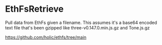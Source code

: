 # EthFsRetrieve
Pull data from EthFs given a filename. 
This assumes it's a base64 encoded text file that's been gzipped like three-v0.147.0.min.js.gz and Tone.js.gz

https://github.com/holic/ethfs/tree/main
